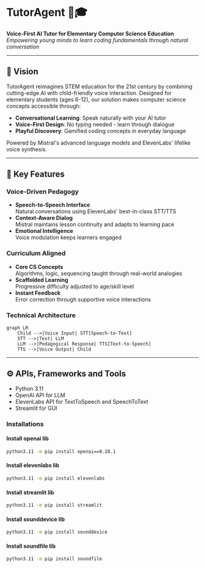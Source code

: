 # TutorAgent 🤖🎓

**Voice-First AI Tutor for Elementary Computer Science Education**  
*Empowering young minds to learn coding fundamentals through natural conversation*

---

## 🌟 Vision

TutorAgent reimagines STEM education for the 21st century by combining cutting-edge AI with child-friendly voice interaction. Designed for elementary students (ages 6-12), our solution makes computer science concepts accessible through:

- **Conversational Learning**: Speak naturally with your AI tutor
- **Voice-First Design**: No typing needed - learn through dialogue
- **Playful Discovery**: Gamified coding concepts in everyday language

Powered by Mistral's advanced language models and ElevenLabs' lifelike voice synthesis.

---

## 🚀 Key Features

### Voice-Driven Pedagogy
- **Speech-to-Speech Interface**  
  Natural conversations using ElevenLabs' best-in-class STT/TTS
- **Context-Aware Dialog**  
  Mistral maintains lesson continuity and adapts to learning pace
- **Emotional Intelligence**  
  Voice modulation keeps learners engaged

### Curriculum Aligned
- **Core CS Concepts**  
  Algorithms, logic, sequencing taught through real-world analogies
- **Scaffolded Learning**  
  Progressive difficulty adjusted to age/skill level
- **Instant Feedback**  
  Error correction through supportive voice interactions

### Technical Architecture
```mermaid
graph LR
    Child -->|Voice Input| STT[Speech-to-Text]
    STT -->|Text| LLM
    LLM -->|Pedagogical Response| TTS[Text-to-Speech]
    TTS -->|Voice Output| Child
```

---

## ⚙️ APIs, Frameworks and Tools
- Python 3.11
- OpenAI API for LLM
- ElevenLabs API for TextToSpeech and SpeechToText
- Streamlit for GUI

### Installations

#### Install openai lib
```zsh
python3.11 -m pip install openai==0.28.1
```

#### Install elevenlabs lib
```zsh
python3.11 -m pip install elevenlabs
```

#### Install streamlit lib
```zsh
python3.11 -m pip install streamlit
```

#### Install sounddevice lib
```zsh
python3.11 -m pip install sounddevice
```

#### Install soundfile lib
```zsh
python3.11 -m pip install soundfile
```
